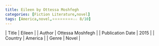 ```yaml
---
title: Eileen by Ottessa Moshfegh
categories: [Fiction Literature,novel]
tags: [America,novel,⭐⭐⭐⭐⭐⭐⭐⭐☆☆ 8/10]
---
```

        
| Title | Eileen  |
| Author |  Ottessa Moshfegh  |
| Publication Date | 2015   |
| Country | America |
| Genre | Novel  |
        